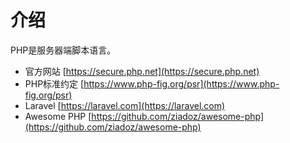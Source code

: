# 介绍

PHP是服务器端脚本语言。

- 官方网站 [https://secure.php.net](https://secure.php.net)
- PHP标准约定 [https://www.php-fig.org/psr](https://www.php-fig.org/psr)
- Laravel [https://laravel.com](https://laravel.com)
- Awesome PHP [https://github.com/ziadoz/awesome-php](https://github.com/ziadoz/awesome-php)

